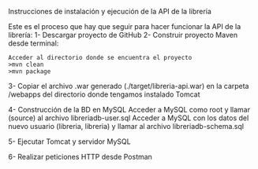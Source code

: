 Instrucciones de instalación y ejecución de la API de la librería

Este es el proceso que hay que seguir para hacer funcionar la API de la librería: 
1- Descargar proyecto de GitHub 
2- Construir proyecto Maven desde terminal:

    Acceder al directorio donde se encuentra el proyecto
    >mvn clean
    >mvn package 

3- Copiar el archivo .war generado (./target/libreria-api.war) en la carpeta /webapps del directorio donde tengamos instalado Tomcat 

4- Construcción de la BD en MySQL
    Acceder a MySQL como root y llamar (source) al archivo libreriadb-user.sql
    Acceder a MySQL con los datos del nuevo usuario (libreria, libreria) y llamar al archivo libreriadb-schema.sql 
    
5- Ejecutar Tomcat y servidor MySQL 

6- Realizar peticiones HTTP desde Postman
